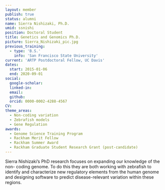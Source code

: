 ```yaml
---
layout: member
publish: true
status: alumni
name: Sierra Nishizaki, Ph.D.
umid: ssnishi
position: Doctoral Student
title: Genetics and Genomics Ph.D.
picture: Sierra_Nishizaki_pic.jpg
previous_training:
  - type: 'B.S.'
    info: 'San Francisco State University'
current: 'ARTP Postdoctoral Fellow, UC Davis'
dates:
  start: 2015-01-06
  end: 2020-09-01
social: 
  google-scholar: 
  linked-in: 
  email: 
  github:
  orcid: 0000-0002-4288-4567
CV: 
theme_areas:
  - Non-coding variation
  - Zebrafish models
  - Gene Regulation
awards:
  - Genome Science Training Program
  - Rackham Merit Fellow
  - Rackham Summer Award
  - Rackham Graduate Student Research Grant (post-candidate)
---
```


Sierra Nishizaki’s PhD research focuses on expanding our knowledge of the non-
coding genome. To do this they are both working with zebrafish to identify and
characterize new regulatory elements from the human genome and designing
software to predict disease-relevant variation within these regions.

